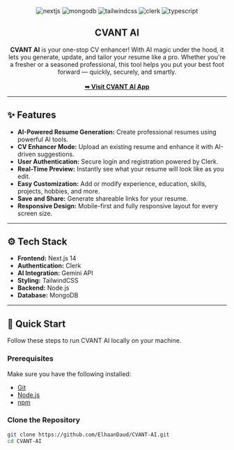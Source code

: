 <div align="center">
  

  <div>
    <img src="https://img.shields.io/badge/-Next_JS-black?style=for-the-badge&logoColor=white&logo=nextdotjs&color=393D72" alt="nextjs" />
    <img src="https://img.shields.io/badge/-MongoDB-black?style=for-the-badge&logoColor=white&logo=mongodb&color=1FAD58" alt="mongodb" />
    <img src="https://img.shields.io/badge/-Tailwind_CSS-black?style=for-the-badge&logoColor=white&logo=tailwindcss&color=3FBFF8" alt="tailwindcss" />
    <img src="https://img.shields.io/badge/-Clerk-black?style=for-the-badge&logoColor=white&logo=clerk&color=7C3AFF" alt="clerk" />
    <img src="https://img.shields.io/badge/-Typescript-black?style=for-the-badge&logoColor=white&logo=typescript&color=387CC8" alt="typescript" />
  </div>

  <h2 align="center">CVANT AI</h2>

  <div align="center">
     <b>CVANT AI</b> is your one-stop CV enhancer! With AI magic under the hood, it lets you generate, update, and tailor your resume like a pro. Whether you're a fresher or a seasoned professional, this tool helps you put your best foot forward — quickly, securely, and smartly.
  </div>
  <br />
  <a href=""><strong>➥ Visit CVANT AI App</strong></a>
</div>

---

## ✨ Features

- **AI-Powered Resume Generation:** Create professional resumes using powerful AI tools.
- **CV Enhancer Mode:** Upload an existing resume and enhance it with AI-driven suggestions.
- **User Authentication:** Secure login and registration powered by Clerk.
- **Real-Time Preview:** Instantly see what your resume will look like as you edit.
- **Easy Customization:** Add or modify experience, education, skills, projects, hobbies, and more.
- **Save and Share:** Generate shareable links for your resume.
- **Responsive Design:** Mobile-first and fully responsive layout for every screen size.

---

## ⚙️ Tech Stack

- **Frontend:** Next.js 14  
- **Authentication:** Clerk  
- **AI Integration:** Gemini API  
- **Styling:** TailwindCSS  
- **Backend:** Node.js  
- **Database:** MongoDB  

---

## 🚀 Quick Start

Follow these steps to run CVANT AI locally on your machine.

### Prerequisites

Make sure you have the following installed:

- [Git](https://git-scm.com/)
- [Node.js](https://nodejs.org/en)
- [npm](https://www.npmjs.com/)

### Clone the Repository

```bash
git clone https://github.com/ElhaanDaud/CVANT-AI.git
cd CVANT-AI
